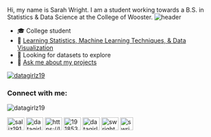 

Hi, my name is Sarah Wright. I am a student working towards a B.S. in Statistics & Data Science at the College of Wooster.
![header](https://capsule-render.vercel.app/api?type=rect&color=gradient&height=1)
- :mortar_board: College student
- 🌱 [Learning Statistics, Machine Learning Techniques, & Data Visualization](https://datagirlz19.github.io/)
- 🤔 Looking for datasets to explore
- 💬 [Ask me about my projects](https://github.com/datagirlz19/datagirlz19.github.io)

<!--
**This Dynamic Image's from -> [Capsule-Render](https://github.com/kyechan99/capsule-render) - Press F5!**
-->

<!--

![footer](https://capsule-render.vercel.app/api?type=wave&color=gradient&height=150&section=footer)
-->


<!--
<p align="left"> <a href="https://github.com/ryo-ma/github-profile-trophy"><img src="https://github-profile-trophy.vercel.app/?username=datagirlz19" alt="datagirlz19" /></a> </p> -->

<p align="left"> <a href="https://twitter.com/datagirlz19" target="blank"><img src="https://img.shields.io/twitter/follow/datagirlz19?logo=twitter&style=for-the-badge" alt="datagirlz19" /></a> </p>


<h3 align="left">Connect with me:</h3> <p align="left"> <img src="https://komarev.com/ghpvc/?username=datagirlz19&label=Profile%20views&color=0e75b6&style=flat" alt="datagirlz19" /> </p>
<p align="left">
<a href="https://codepen.io/saliz19151" target="blank"><img align="center" src="https://raw.githubusercontent.com/rahuldkjain/github-profile-readme-generator/master/src/images/icons/Social/codepen.svg" alt="saliz19151" height="30" width="40" /></a>
<a href="https://twitter.com/datagirlz19" target="blank"><img align="center" src="https://raw.githubusercontent.com/rahuldkjain/github-profile-readme-generator/master/src/images/icons/Social/twitter.svg" alt="datagirlz19" height="30" width="40" /></a>
<a href="https://linkedin.com/in/https://linkedin.com/in/swright22" target="blank"><img align="center" src="https://raw.githubusercontent.com/rahuldkjain/github-profile-readme-generator/master/src/images/icons/Social/linked-in-alt.svg" alt="https://linkedin.com/in/swright22" height="30" width="40" /></a>
<a href="https://stackoverflow.com/users/19185336" target="blank"><img align="center" src="https://raw.githubusercontent.com/rahuldkjain/github-profile-readme-generator/master/src/images/icons/Social/stack-overflow.svg" alt="19185336" height="30" width="40" /></a>
<a href="https://kaggle.com/datagirlz19" target="blank"><img align="center" src="https://raw.githubusercontent.com/rahuldkjain/github-profile-readme-generator/master/src/images/icons/Social/kaggle.svg" alt="datagirlz19" height="30" width="40" /></a>
<a href="https://www.hackerrank.com/swright22" target="blank"><img align="center" src="https://raw.githubusercontent.com/rahuldkjain/github-profile-readme-generator/master/src/images/icons/Social/hackerrank.svg" alt="swright22" height="30" width="40" /></a>
<a href="https://public.tableau.com/app/profile/datagirlz19" target="blank"><img align="center" src="https://www.tableau.com/sites/default/files/2022-04/TableauLogo_RGB.png" alt="swright22" height="30" /></a>
</p>
